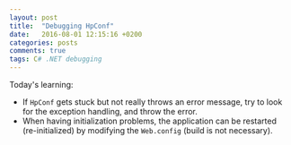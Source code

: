 ```yaml
---
layout: post
title:  "Debugging HpConf"
date:   2016-08-01 12:15:16 +0200
categories: posts
comments: true
tags: C# .NET debugging
---
```

Today's learning:
 
 * If `HpConf` gets stuck but not really throws an error message, try to look for the exception handling, and throw the error.
 * When having initialization problems, the application can be restarted (re-initialized) by modifying the `Web.config` (build is not necessary).